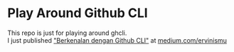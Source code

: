 # Play Around Github CLI
This repo is just for playing around ghcli.  
I just published ["Berkenalan dengan Github CLI"](https://link.medium.com/DncPkV9tOdb) at [medium.com/ervinismu](https://link.medium.com/DncPkV9tOdb)
